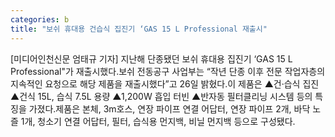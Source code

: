 ```yaml
---
categories: b
title: "보쉬 휴대용 건습식 집진기 ‘GAS 15 L Professional 재출시"
---
```

[미디어인천신문 엄태규 기자] 지난해 단종됐던 보쉬 휴대용 집진기 ‘GAS 15 L Professional"가 재출시했다.보쉬 전동공구 사업부는 “작년 단종 이후 전문 작업자층의 지속적인 요청으로 해당 제품을 재출시했다”고 26일 밝혔다.이 제품은 ▲건·습식 집진 ▲건식 15L, 습식 7.5L 용량 ▲1,200W 흡입 터빈 ▲반자동 필터클리닝 시스템 등의 특징을 가졌다.제품은 본체, 3m호스, 연장 파이프 연결 어답터, 연장 파이프 2개, 바닥 노즐 1개, 청소기 연결 어답터, 필터, 습식용 먼지백, 비닐 먼지백 등으로 구성됐다.